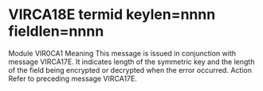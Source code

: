 # VIRCA18E termid keylen=nnnn fieldlen=nnnn
Module
    VIR0CA1
Meaning
    This message is issued in conjunction with message VIRCA17E. It indicates length of the symmetric key and the length of the field being encrypted or decrypted when the error occurred.
Action
    Refer to preceding message VIRCA17E.

